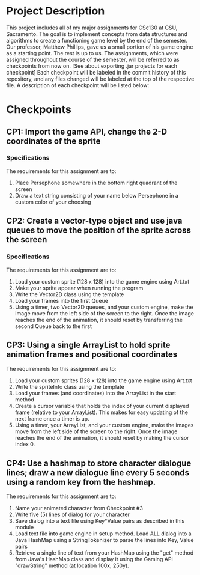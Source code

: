 # Project Description

This project includes all of my major assignments for CSc130 at CSU, Sacramento. The goal is to implement concepts from data structures and algorithms to create a functioning game level by the end of the semester. Our professor, Matthew Phillips, gave us a small portion of his game engine as a starting point. The rest is up to us. The assignments, which were assigned throughout the course of the semester, will be referred to as checkpoints from now on. [See about exporting .jar projects for each checkpoint] Each checkpoint will be labeled in the commit history of this repository, and any files changed will be labeled at the top of the respective file. A description of each checkpoint will be listed below:
 
# Checkpoints

## CP1: Import the game API, change the 2-D coordinates of the sprite
### Specifications
  The requirements for this assignment are to:
  1. Place Persephone somewhere in the bottom right quadrant of the screen
  2. Draw a text string consisting of your name below Persephone in a custom color of your choosing


## CP2: Create a vector-type object and use java queues to move the position of the sprite across the screen
### Specifications
  The requirements for this assignment are to:
  1. Load your custom sprite (128 x 128) into the game engine using Art.txt
  2. Make your sprite appear when running the program
  3. Write the Vector2D class using the template
  4. Load your frames into the first Queue
  5. Using a timer, two Vector2D queues, and your custom engine, make the image move from the left side of the screen to the right. Once the image reaches the end of the 
       animation, it should reset by transferring the second Queue back to the first

## CP3: Using a single ArrayList to hold sprite animation frames and positional coordinates
 The requirements for this assignment are to:
 1. Load your custom sprites (128 x 128) into the game engine using Art.txt
 2. Write the spriteInfo class using the template
 3. Load your frames (and coordinates) into the ArrayList in the start method
 4. Create a cursor variable that holds the index of your current displayed frame (relative to your ArrayList). This makes for easy updating of the next frame once a timer is up.
 5. Using a timer, your ArrayList, and your custom engine, make the images move from the left side of the screen to the right. Once the image reaches the end of the animation, it should reset by making the cursor index 0.

## CP4: Use a hashmap to store character dialogue lines; draw a new dialogue line every 5 seconds using a random key from the hashmap.
 The requirements for this assignment are to:
 1. Name your animated character from Checkpoint #3
 2. Write five (5) lines of dialog for your character
 3. Save dialog into a text file using Key*Value pairs as described in this module
 4. Load text file into game engine in setup method. Load ALL dialog into a Java HashMap using a StringTokenizer to parse the lines into Key, Value pairs
 5. Retrieve a single line of text from your HashMap using the "get" method from Java's HashMap class and display it using the Gaming API "drawString" method (at location 100x, 250y).


 
